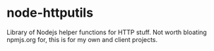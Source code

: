 # node-httputils

Library of Nodejs helper functions for HTTP stuff. Not worth bloating npmjs.org for, this is for my own and client projects.
